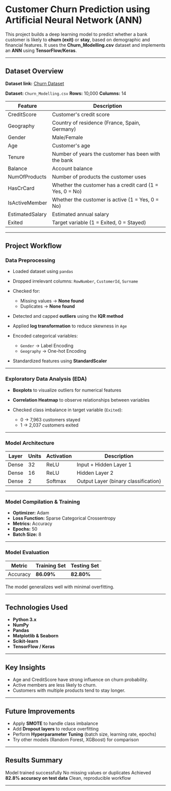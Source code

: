 #  Customer Churn Prediction using Artificial Neural Network (ANN)

This project builds a deep learning model to predict whether a bank customer is likely to **churn (exit)** or **stay**, based on demographic and financial features.
It uses the **Churn_Modelling.csv** dataset and implements an **ANN** using **TensorFlow/Keras**.

---

##  Dataset Overview

**Dataset link:** [Churn Dataset](https://www.kaggle.com/code/shrutimechlearn/deep-tutorial-1-ann-and-classification/input)


**Dataset:** `Churn_Modelling.csv`
**Rows:** 10,000
**Columns:** 14

| Feature         | Description                                              |
| --------------- | -------------------------------------------------------- |
| CreditScore     | Customer's credit score                                  |
| Geography       | Country of residence (France, Spain, Germany)            |
| Gender          | Male/Female                                              |
| Age             | Customer's age                                           |
| Tenure          | Number of years the customer has been with the bank      |
| Balance         | Account balance                                          |
| NumOfProducts   | Number of products the customer uses                     |
| HasCrCard       | Whether the customer has a credit card (1 = Yes, 0 = No) |
| IsActiveMember  | Whether the customer is active (1 = Yes, 0 = No)         |
| EstimatedSalary | Estimated annual salary                                  |
| Exited          | Target variable (1 = Exited, 0 = Stayed)                 |

---

##  Project Workflow

###  Data Preprocessing

* Loaded dataset using `pandas`
* Dropped irrelevant columns: `RowNumber`, `CustomerId`, `Surname`
* Checked for:

  * Missing values → **None found**
  * Duplicates → **None found**
* Detected and capped **outliers** using the **IQR method**
* Applied **log transformation** to reduce skewness in `Age`
* Encoded categorical variables:

  * `Gender` → Label Encoding
  * `Geography` → One-hot Encoding
* Standardized features using **StandardScaler**

---

###  Exploratory Data Analysis (EDA)

* **Boxplots** to visualize outliers for numerical features
* **Correlation Heatmap** to observe relationships between variables
* Checked class imbalance in target variable (`Exited`):

  * 0 → 7,963 customers stayed
  * 1 → 2,037 customers exited

---

###  Model Architecture

| Layer | Units | Activation | Description                          |
| ----- | ----- | ---------- | ------------------------------------ |
| Dense | 32    | ReLU       | Input + Hidden Layer 1               |
| Dense | 16    | ReLU       | Hidden Layer 2                       |
| Dense | 2     | Softmax    | Output Layer (binary classification) |

---

###  Model Compilation & Training

* **Optimizer:** Adam
* **Loss Function:** Sparse Categorical Crossentropy
* **Metrics:** Accuracy
* **Epochs:** 50
* **Batch Size:** 8

---

###  Model Evaluation

| Metric   | Training Set | Testing Set |
| -------- | ------------ | ----------- |
| Accuracy | **86.09%**   | **82.80%**  |

The model generalizes well with minimal overfitting.

---



##  Technologies Used

* **Python 3.x**
* **NumPy**
* **Pandas**
* **Matplotlib & Seaborn**
* **Scikit-learn**
* **TensorFlow / Keras**

---

##  Key Insights

* Age and CreditScore have strong influence on churn probability.
* Active members are less likely to churn.
* Customers with multiple products tend to stay longer.

---

##  Future Improvements

* Apply **SMOTE** to handle class imbalance
* Add **Dropout layers** to reduce overfitting
* Perform **Hyperparameter Tuning** (batch size, learning rate, epochs)
* Try other models (Random Forest, XGBoost) for comparison

---

##  Results Summary

 Model trained successfully
 No missing values or duplicates
 Achieved **82.8% accuracy on test data**
 Clean, reproducible workflow

---

